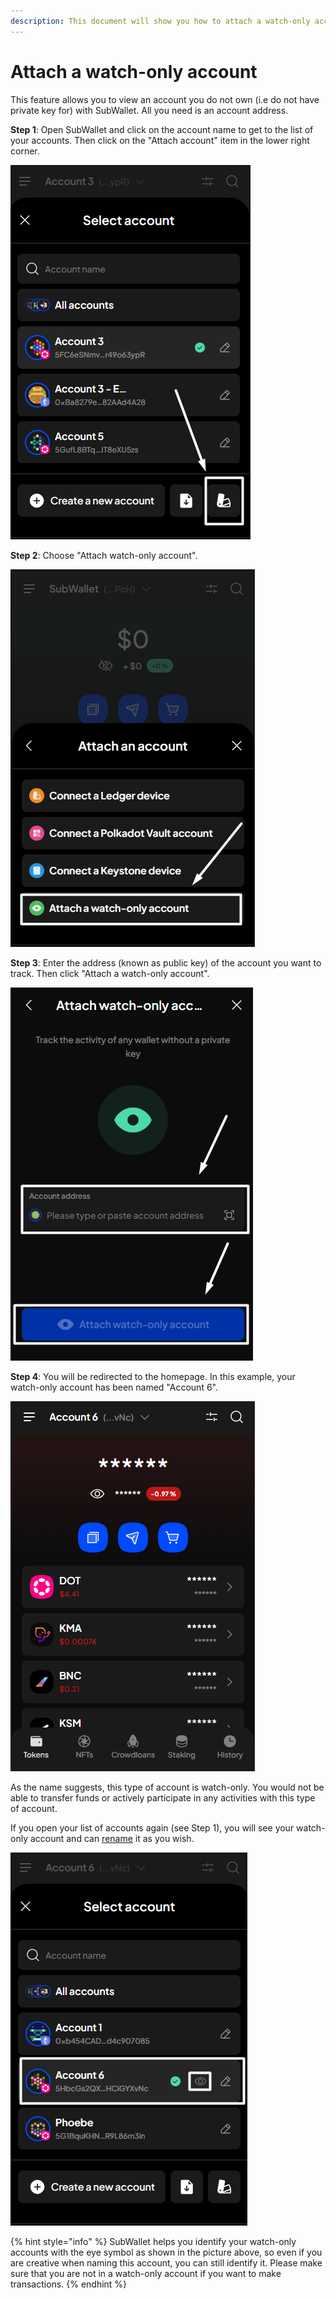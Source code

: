```yaml
---
description: This document will show you how to attach a watch-only account on SubWallet.
---
```


# Attach a watch-only account

This feature allows you to view an account you do not own (i.e do not have private key for) with SubWallet. All you need is an account address.

**Step 1**: Open SubWallet and click on the account name to get to the list of your accounts. Then click on the "Attach account" item in the lower right corner.

![](<../../.gitbook/assets/image (686).png>)

**Step 2**: Choose "Attach watch-only account".

![](<../../.gitbook/assets/image (825).png>)

**Step 3**: Enter the address (known as public key) of the account you want to track. Then click "Attach a watch-only account".

![](<../../.gitbook/assets/image (829).png>)

**Step 4**: You will be redirected to the homepage. In this example, your watch-only account has been named "Account 6".

![](<../../.gitbook/assets/image (826).png>)

As the name suggests, this type of account is watch-only. You would not be able to transfer funds or actively participate in any activities with this type of account.&#x20;

If you open your list of accounts again (see Step 1), you will see your watch-only account and can [rename](switch-between-accounts-and-change-account-name.md) it as you wish.

![](<../../.gitbook/assets/image (687).png>)

{% hint style="info" %}
SubWallet helps you identify your watch-only accounts with the eye symbol as shown in the picture above, so even if you are creative when naming this account, you can still identify it. Please make sure that you are not in a watch-only account if you want to make transactions.
{% endhint %}



